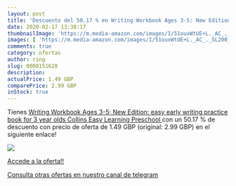 ```yaml
---
layout: post
title: 'Descuento del 50.17 % en Writing Workbook Ages 3-5: New Edition: '
date: 2020-02-17 13:38:17
thumbnailImage: 'https://m.media-amazon.com/images/I/51ouxWtUE+L._AC_._SL200_.jpg'
images: [ 'https://m.media-amazon.com/images/I/51ouxWtUE+L._AC_._SL200_.jpg' ]
comments: true
category: ofertas
author: ring
slug: 0008151628
description:
actualPrice: 1.49 GBP
comparePrice: 2.99 GBP
inStock: true
---
```


Tienes [Writing Workbook Ages 3-5: New Edition: easy early writing practice book for 3 year olds  Collins Easy Learning Preschool ](https://www.amazon.com/dp/0008151628/?tag=redken08-20) con un 50.17 % de descuento con precio de oferta de 1.49 GBP (original: 2.99 GBP) en el siguiente enlace!

[![](https://m.media-amazon.com/images/I/51ouxWtUE+L._AC_._SL200_.jpg)](https://www.amazon.com/dp/0008151628/?tag=redken08-20)

[Accede a la oferta!!](https://www.amazon.com/dp/0008151628/?tag=redken08-20)

[Consulta otras ofertas en nuestro canal de telegram](https://t.me/s/ofertas25)

